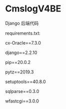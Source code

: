# CmslogV4BE
Django 后端代码

requirements.txt:

cx-Oracle==7.3.0

django==2.2.10

pip==20.0.2

pytz==2019.3

setuptools==40.8.0

sqlparse==0.3.0

wfastcgi==3.0.0
